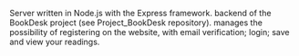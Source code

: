 
Server written in Node.js with the Express framework.
backend of the BookDesk project (see Project_BookDesk repository).
manages the possibility of registering on the website, with email verification; login; save and view your readings.
